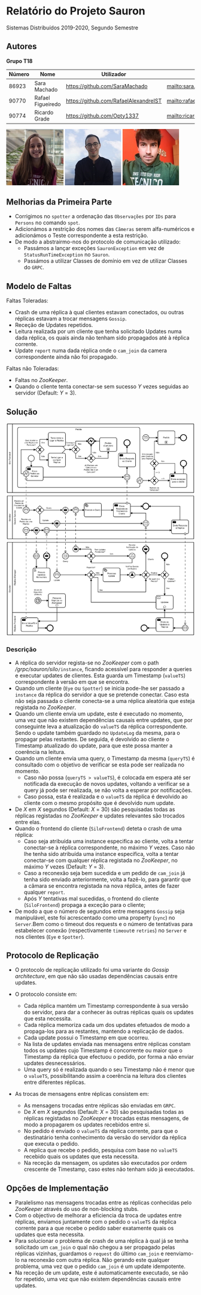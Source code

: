 # Relatório do Projeto Sauron

Sistemas Distribuídos 2019-2020, Segundo Semestre

## Autores
**Grupo T18**

| Número | Nome              | Utilizador                              | Correio eletrónico                                              |
| -------|-------------------|-----------------------------------------| ----------------------------------------------------------------|
| 86923  | Sara Machado      | <https://github.com/SaraMachado>        | <mailto:sara.f.machado@tecnico.ulisboa.pt>                      |
| 90770  | Rafael Figueiredo | <https://github.com/RafaelAlexandreIST> | <mailto:rafael.alexandre.roberto.figueiredo@tecnico.ulisboa.pt> |
| 90774  | Ricardo Grade     | <https://github.com/Opty1337>           | <mailto:ricardo.grade@tecnico.ulisboa.pt>                       |

![Sara](./images/86923.jpg) ![Rafael](./images/90770.jpg) ![Ricardo](./images/90774.jpg)

## Melhorias da Primeira Parte

- Corrigimos no `spotter` a ordenação das `Observações` por `IDs` para `Persons` no comando `spot`.
- Adicionámos a restrição dos nomes das `Cãmeras` serem alfa-numéricos e adicionámos o Teste correspondente a esta restrição.
- De modo a abstrairmo-nos do protocolo de comunicação utilizado:
  - Passámos a lançar exceções `SauronException` em vez de `StatusRunTimeException` no `Sauron`.
  - Passámos a utilizar Classes de domínio em vez de utilizar Classes do `GRPC`.

## Modelo de Faltas

Faltas Toleradas:
- Crash de uma réplica à qual clientes estavam conectados, ou outras réplicas estavam a trocar mensagens `Gossip`.
- Receção de Updates repetidos.
- Leitura realizada por um cliente que tenha solicitado Updates numa dada réplica, os quais ainda não tenham sido propagados até à réplica corrente.
- Update `report` numa dada réplica onde o `cam_join` da camera correspondente ainda não foi propagado.

Faltas não Toleradas:
- Faltas no *ZooKeeper*.
- Quando o cliente tenta conectar-se sem sucesso *Y* vezes seguidas ao servidor (Default: *Y* = 3).

## Solução

![TolerânciaFaltas](figure/ToleranciaFaltas.png)

### Descrição

- A réplica do servidor regista-se no *ZooKeeper* com o path */grpc/sauron/silo*`/instance`, ficando acessível para responder a queries e executar updates de clientes. Esta guarda um Timestamp (`valueTS`) correspondente à versão em que se encontra.
- Quando um cliente (`Eye` ou `Spotter`) se inicia pode-lhe ser passado a `instance` da réplica do servidor a que se pretende conectar. Caso esta não seja passada o cliente conecta-se a uma réplica aleatória que esteja registada no *ZooKeeper*.
- Quando um cliente envia um update, este é executado no momento, uma vez que não existem dependências causais entre updates, que por conseguinte leva a atualização do `valueTS` da réplica correspondente. Sendo o update também guardado no `UpdateLog` da mesma, para o propagar pelas restantes. De seguida, é devolvido ao cliente o Timestamp atualizado do update, para que este possa manter a coerência na leitura.
- Quando um cliente envia uma query, o Timestamp da mesma (`queryTS`) é consultado com o objetivo de verificar se esta pode ser realizada no momento.
    - Caso não possa (`queryTS > valueTS`), é colocada em espera até ser notificada da execução de novos updates, voltando a verificar se a query já pode ser realizada, se não volta a esperar por notificações.
    - Caso possa, esta é realizada e o `valueTS` da réplica é devolvido ao cliente com o mesmo propósito que é devolvido num update.
- De *X* em *X* segundos (Default: *X* = 30) são pesquisadas todas as réplicas registadas no *ZooKeeper* e updates relevantes são trocados entre elas.
- Quando o frontend do cliente (`SiloFrontend`) deteta o crash de uma réplica:
    - Caso seja atribuída uma instance especifica ao cliente, volta a tentar conectar-se à réplica correspondente, no máximo *Y* vezes. Caso não lhe tenha sido atribuída uma instance especifica, volta a tentar conectar-se com qualquer réplica registada no *ZooKeeper*, no máximo *Y* vezes (Default: *Y* = 3).
    - Caso a reconexão seja bem sucedida e um pedido de `cam_join` já tenha sido enviado anteriormente, volta a fazê-lo, para garantir que a câmara se encontra registada na nova réplica, antes de fazer qualquer `report`. 
    - Após *Y* tentativas mal sucedidas, o frontend do cliente (`SiloFrontend`) propaga a exceção para o cliente;
- De modo a que o número de segundos entre mensagens `Gossip` seja manipulável, este foi acrescentado como uma property (`sync`) no `Server`.Bem como o timeout dos requests e o número de tentativas para estabelecer conexão (respectivamente `timeout`e `retries`) no `Server` e nos clientes (`Eye` e `Spotter`).

## Protocolo de Replicação

- O protocolo de replicação utilizado foi uma variante do *Gossip architecture*, em que não são usadas dependências causais entre updates.

- O protocolo consiste em:
    - Cada réplica mantém um Timestamp correspondente à sua versão do servidor, para dar a conhecer às outras réplicas quais os updates que esta necessita.
    - Cada réplica memoriza cada um dos updates efetuados de modo a propaga-los para as restantes, mantendo a replicação de dados.
    - Cada update possui o Timestamp em que ocorreu.
    - Na lista de updates enviada nas mensagens entre réplicas constam todos os updates cujo Timestamp é concorrente ou maior que o Timestamp da réplica que efectuou o pedido, por forma a não enviar updates desnecessários.
    - Uma query só é realizada quando o seu Timestamp não é menor que o `valueTS`, possibilitando assim a coerência na leitura dos clientes entre diferentes réplicas.
- As trocas de mensagens entre réplicas consistem em:
    - As mensagens trocadas entre réplicas são enviadas em `GRPC`. 
    - De *X* em *X* segundos (Default: *X* = 30) são pesquisadas todas as réplicas registadas no *ZooKeeper* e trocadas estas mensagens, de modo a propagarem os updates recebidos entre si. 
    - No pedido é enviado o `valueTS` da réplica corrente, para que o destinatário tenha conhecimento da versão do servidor da réplica que executa o pedido.
    - A replica que recebe o pedido, pesquisa com base no `valueTS` recebido quais os updates que esta necessita.
    - Na receção da mensagem, os updates são executados por ordem crescente de Timestamp, caso estes não tenham sido já executados. 
    
## Opções de Implementação

- Paralelismo nas mensagens trocadas entre as réplicas conhecidas pelo *ZooKeeper* através do uso de non-blocking stubs.
- Com o objectivo de melhorar a eficiencia da troca de updates entre réplicas, enviamos juntamente com o pedido o `valueTS` da réplica corrente para a que recebe o pedido saber exatamente quais os updates que esta necessita.
- Para solucionar o problema de crash de uma réplica à qual já se tenha solicitado um `cam_join` o qual não chegou a ser propagado pelas réplicas vizinhas, guardamos o `request` do último `cam_join` e reenviamo-lo na reconexão com outra réplica. Não gerando este qualquer problema, uma vez que o pedido `cam_join` é um update idempotente.
- Na receção de um update, este é automaticamente executado, se não for repetido, uma vez que não existem dependências causais entre updates.
